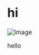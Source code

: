 # hi

<body>


  <div>

  <img src="https://github.com/user-attachments/assets/da759209-a08e-42cc-acc5-98ce4d2b037f" alt="Image">

  </div>

hello 

</body>
